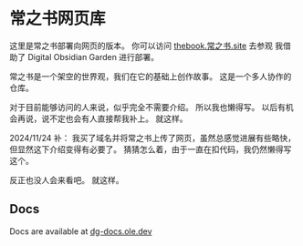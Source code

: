 # 常之书网页库
这里是常之书部署向网页的版本。
你可以访问 [thebook.常之书.site](thebook.常之书.site) 去参观
我借助了 Digital Obsidian Garden 进行部署。

常之书是一个架空的世界观，我们在它的基础上创作故事。
这是一个多人协作的仓库。

对于目前能够访问的人来说，似乎完全不需要介绍。
所以我也懒得写。
以后有机会再说，说不定也会有人直接帮我补上。
就这样。

2024/11/24 补：
我买了域名并将常之书上传了网页，虽然总感觉进展有些略快，但显然这下介绍变得有必要了。
猜猜怎么着，由于一直在扣代码，我仍然懒得写这个。

反正也没人会来看吧。
就这样。

## Docs
Docs are available at [dg-docs.ole.dev](https://dg-docs.ole.dev/)
